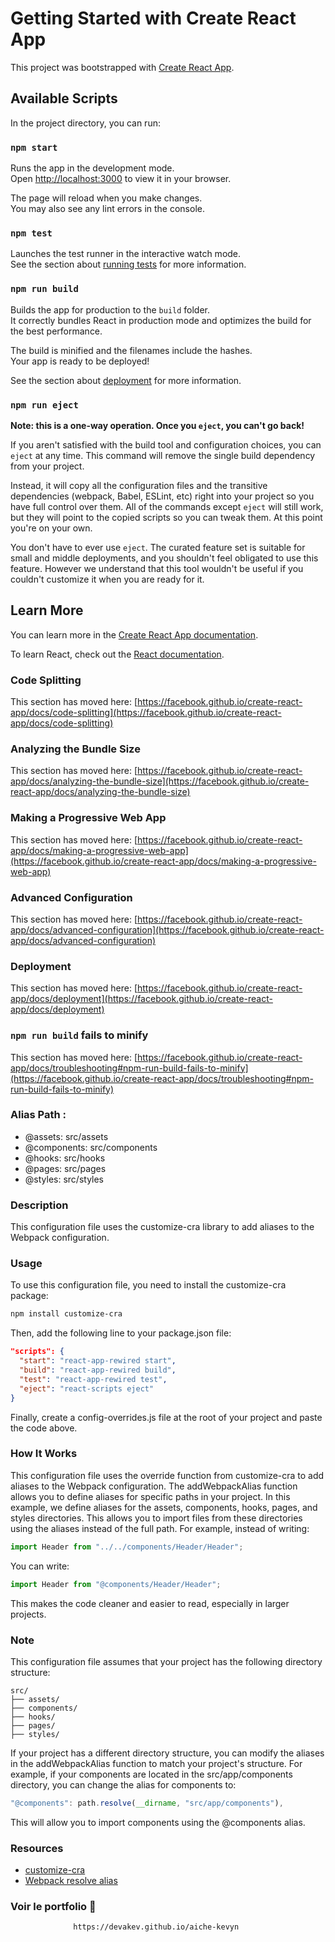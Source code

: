 # Getting Started with Create React App

This project was bootstrapped with [Create React App](https://github.com/facebook/create-react-app).

## Available Scripts

In the project directory, you can run:

### `npm start`

Runs the app in the development mode.\
Open [http://localhost:3000](http://localhost:3000) to view it in your browser.

The page will reload when you make changes.\
You may also see any lint errors in the console.

### `npm test`

Launches the test runner in the interactive watch mode.\
See the section about [running tests](https://facebook.github.io/create-react-app/docs/running-tests) for more information.

### `npm run build`

Builds the app for production to the `build` folder.\
It correctly bundles React in production mode and optimizes the build for the best performance.

The build is minified and the filenames include the hashes.\
Your app is ready to be deployed!

See the section about [deployment](https://facebook.github.io/create-react-app/docs/deployment) for more information.

### `npm run eject`

**Note: this is a one-way operation. Once you `eject`, you can't go back!**

If you aren't satisfied with the build tool and configuration choices, you can `eject` at any time. This command will remove the single build dependency from your project.

Instead, it will copy all the configuration files and the transitive dependencies (webpack, Babel, ESLint, etc) right into your project so you have full control over them. All of the commands except `eject` will still work, but they will point to the copied scripts so you can tweak them. At this point you're on your own.

You don't have to ever use `eject`. The curated feature set is suitable for small and middle deployments, and you shouldn't feel obligated to use this feature. However we understand that this tool wouldn't be useful if you couldn't customize it when you are ready for it.

## Learn More

You can learn more in the [Create React App documentation](https://facebook.github.io/create-react-app/docs/getting-started).

To learn React, check out the [React documentation](https://reactjs.org/).

### Code Splitting

This section has moved here: [https://facebook.github.io/create-react-app/docs/code-splitting](https://facebook.github.io/create-react-app/docs/code-splitting)

### Analyzing the Bundle Size

This section has moved here: [https://facebook.github.io/create-react-app/docs/analyzing-the-bundle-size](https://facebook.github.io/create-react-app/docs/analyzing-the-bundle-size)

### Making a Progressive Web App

This section has moved here: [https://facebook.github.io/create-react-app/docs/making-a-progressive-web-app](https://facebook.github.io/create-react-app/docs/making-a-progressive-web-app)

### Advanced Configuration

This section has moved here: [https://facebook.github.io/create-react-app/docs/advanced-configuration](https://facebook.github.io/create-react-app/docs/advanced-configuration)

### Deployment

This section has moved here: [https://facebook.github.io/create-react-app/docs/deployment](https://facebook.github.io/create-react-app/docs/deployment)

### `npm run build` fails to minify

This section has moved here: [https://facebook.github.io/create-react-app/docs/troubleshooting#npm-run-build-fails-to-minify](https://facebook.github.io/create-react-app/docs/troubleshooting#npm-run-build-fails-to-minify)

### Alias Path :

- @assets: src/assets
- @components: src/components
- @hooks: src/hooks
- @pages: src/pages
- @styles: src/styles

### Description

This configuration file uses the customize-cra library to add aliases to the Webpack configuration.

### Usage

To use this configuration file, you need to install the customize-cra package:

```sh
npm install customize-cra
```

Then, add the following line to your package.json file:

```json
"scripts": {
  "start": "react-app-rewired start",
  "build": "react-app-rewired build",
  "test": "react-app-rewired test",
  "eject": "react-scripts eject"
}
```

Finally, create a config-overrides.js file at the root of your project and paste the code above.

### How It Works

This configuration file uses the override function from customize-cra to add aliases to the Webpack configuration.
The addWebpackAlias function allows you to define aliases for specific paths in your project.
In this example, we define aliases for the assets, components, hooks, pages, and styles directories.
This allows you to import files from these directories using the aliases instead of the full path.
For example, instead of writing:

```javascript
import Header from "../../components/Header/Header";
```

You can write:

```javascript
import Header from "@components/Header/Header";
```

This makes the code cleaner and easier to read, especially in larger projects.

### Note

This configuration file assumes that your project has the following directory structure:

```
src/
├── assets/
├── components/
├── hooks/
├── pages/
├── styles/
```

If your project has a different directory structure, you can modify the aliases in the addWebpackAlias function to match your project's structure.
For example, if your components are located in the src/app/components directory, you can change the alias for components to:

```javascript
"@components": path.resolve(__dirname, "src/app/components"),
```

This will allow you to import components using the @components alias.

### Resources

- [customize-cra](https://www.npmjs.com/package/customize-cra)
- [Webpack resolve alias](https://webpack.js.org/configuration/resolve/#resolvealias)


### Voir le portfolio 🚀
                  https://devakev.github.io/aiche-kevyn